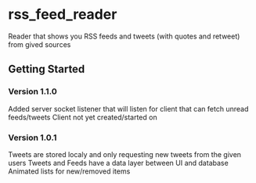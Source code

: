 # rss_feed_reader

Reader that shows you RSS feeds and tweets (with quotes and retweet) from gived sources

## Getting Started

### Version 1.1.0
Added server socket listener that will listen for client that can fetch unread feeds/tweets
Client not yet created/started on
### Version 1.0.1
Tweets are stored localy and only requesting new tweets from the given users
Tweets and Feeds have a data layer between UI and database
Animated lists for new/removed items